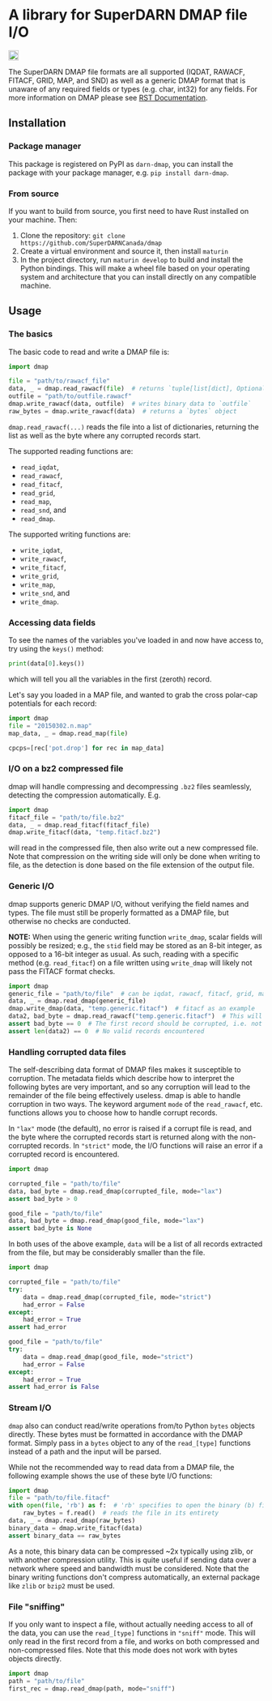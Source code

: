 A library for SuperDARN DMAP file I/O
=====================================

[<img alt="github" src="https://img.shields.io/badge/github-SuperDARNCanada/dmap-8da0cb?style=for-the-badge&labelColor=555555&logo=github" height="20">](https://github.com/SuperDARNCanada/dmap)


The SuperDARN DMAP file formats are all supported (IQDAT, RAWACF, FITACF, GRID, MAP, and SND)
as well as a generic DMAP format that is unaware of any required fields or types (e.g. char, int32) for any fields.
For more information on DMAP please see [RST Documentation](https://radar-software-toolkit-rst.readthedocs.io/en/latest/).

## Installation

### Package manager
This package is registered on PyPI as `darn-dmap`, you can install the package with your package manager, e.g. `pip install darn-dmap`.

### From source
If you want to build from source, you first need to have Rust installed on your machine. Then:
1. Clone the repository: `git clone https://github.com/SuperDARNCanada/dmap`
2. Create a virtual environment and source it, then install `maturin`
3. In the project directory, run `maturin develop` to build and install the Python bindings. This will make a wheel file based on your operating system and architecture that you can install directly on any compatible machine.

## Usage

### The basics

The basic code to read and write a DMAP file is:
```python
import dmap

file = "path/to/rawacf_file"
data, _ = dmap.read_rawacf(file)  # returns `tuple[list[dict], Optional[int]]`
outfile = "path/to/outfile.rawacf"
dmap.write_rawacf(data, outfile)  # writes binary data to `outfile`
raw_bytes = dmap.write_rawacf(data)  # returns a `bytes` object
```
`dmap.read_rawacf(...)` reads the file into a list of dictionaries, returning the list as well as the byte where any corrupted records start.

The supported reading functions are:

- `read_iqdat`, 
- `read_rawacf`, 
- `read_fitacf`, 
- `read_grid`, 
- `read_map`,  
- `read_snd`, and
- `read_dmap`.

The supported writing functions are:

- `write_iqdat`, 
- `write_rawacf`,
- `write_fitacf`, 
- `write_grid`, 
- `write_map`, 
- `write_snd`, and
- `write_dmap`.

### Accessing data fields
To see the names of the variables you've loaded in and now have access to, try using the `keys()` method:
```python
print(data[0].keys())
```
which will tell you all the variables in the first (zeroth) record.

Let's say you loaded in a MAP file, and wanted to grab the cross polar-cap potentials for each record:
```python
import dmap
file = "20150302.n.map"
map_data, _ = dmap.read_map(file)

cpcps=[rec['pot.drop'] for rec in map_data]
```

### I/O on a bz2 compressed file

dmap will handle compressing and decompressing `.bz2` files seamlessly, detecting the compression automatically. E.g.
```python
import dmap
fitacf_file = "path/to/file.bz2"
data, _ = dmap.read_fitacf(fitacf_file)
dmap.write_fitacf(data, "temp.fitacf.bz2")
```
will read in the compressed file, then also write out a new compressed file. Note that compression on the writing side
will only be done when writing to file, as the detection is done based on the file extension of the output file.

### Generic I/O
dmap supports generic DMAP I/O, without verifying the field names and types. The file must still
be properly formatted as a DMAP file, but otherwise no checks are conducted.

**NOTE:** When using the generic writing function `write_dmap`, scalar fields will possibly be resized; e.g., the `stid`
field may be stored as an 8-bit integer, as opposed to a 16-bit integer as usual. As such, reading with a specific method
(e.g. `read_fitacf`) on a file written using `write_dmap` will likely not pass the FITACF format checks.

```python
import dmap
generic_file = "path/to/file"  # can be iqdat, rawacf, fitacf, grid, map, snd, and optionally .bz2 compressed
data, _ = dmap.read_dmap(generic_file)
dmap.write_dmap(data, "temp.generic.fitacf")  # fitacf as an example
data2, bad_byte = dmap.read_rawacf("temp.generic.fitacf")  # This will fail due to different types for scalar fields
assert bad_byte == 0  # The first record should be corrupted, i.e. not be a valid FITACF record
assert len(data2) == 0  # No valid records encountered
```

### Handling corrupted data files
The self-describing data format of DMAP files makes it susceptible to corruption. The metadata fields which describe
how to interpret the following bytes are very important, and so any corruption will lead to the remainder of the file being
effectively useless. dmap is able to handle corruption in two ways. The keyword argument `mode` of the `read_rawacf`, etc.
functions allows you to choose how to handle corrupt records. 

In `"lax"` mode (the default), no error is raised if a corrupt file is read, and the byte where the corrupted records start is 
returned along with the non-corrupted records. 
In `"strict"` mode, the I/O functions will raise an error if a corrupted record is encountered. 

```python
import dmap

corrupted_file = "path/to/file"
data, bad_byte = dmap.read_dmap(corrupted_file, mode="lax")
assert bad_byte > 0

good_file = "path/to/file"
data, bad_byte = dmap.read_dmap(good_file, mode="lax")
assert bad_byte is None
```
In both uses of the above example, `data` will be a list of all records extracted from the file, but may be
considerably smaller than the file.

```python
import dmap

corrupted_file = "path/to/file"
try:
    data = dmap.read_dmap(corrupted_file, mode="strict")
    had_error = False
except:
    had_error = True
assert had_error

good_file = "path/to/file"
try:
    data = dmap.read_dmap(good_file, mode="strict")
    had_error = False
except:
    had_error = True
assert had_error is False
```

### Stream I/O
`dmap` also can conduct read/write operations from/to Python `bytes` objects directly. These bytes must be formatted in 
accordance with the DMAP format. Simply pass in a `bytes` object to any of the `read_[type]` functions instead of a path
and the input will be parsed.

While not the recommended way to read data from a DMAP file, the following example shows the use of these byte I/O functions:
```python
import dmap
file = "path/to/file.fitacf"
with open(file, 'rb') as f:  # 'rb' specifies to open the binary (b) file as read-only (r)
    raw_bytes = f.read()  # reads the file in its entirety
data, _ = dmap.read_dmap(raw_bytes)
binary_data = dmap.write_fitacf(data)
assert binary_data == raw_bytes
```
As a note, this binary data can be compressed ~2x typically using zlib, or with another compression utility. This is quite 
useful if sending data over a network where speed and bandwidth must be considered. Note that the binary writing functions
don't compress automatically, an external package like `zlib` or `bzip2` must be used.

### File "sniffing"
If you only want to inspect a file, without actually needing access to all of the data, you can use the `read_[type]`
functions in `"sniff"` mode. This will only read in the first record from a file, and works on both compressed and 
non-compressed files. Note that this mode does not work with bytes objects directly.

```python
import dmap
path = "path/to/file"
first_rec = dmap.read_dmap(path, mode="sniff")
```
